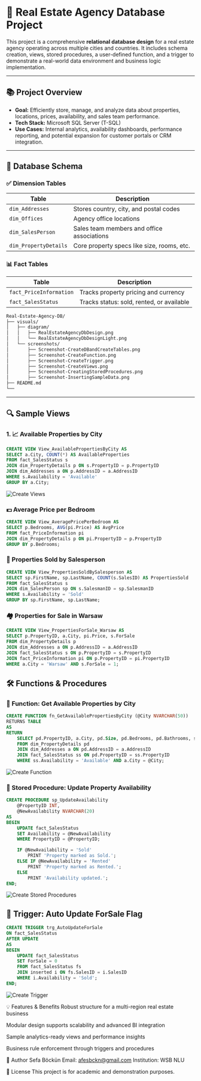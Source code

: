 # 🏡 Real Estate Agency Database Project

This project is a comprehensive **relational database design** for a real estate agency operating across multiple cities and countries. It includes schema creation, views, stored procedures, a user-defined function, and a trigger to demonstrate a real-world data environment and business logic implementation.

---

## 📚 Project Overview

- **Goal:** Efficiently store, manage, and analyze data about properties, locations, prices, availability, and sales team performance.
- **Tech Stack:** Microsoft SQL Server (T-SQL)
- **Use Cases:** Internal analytics, availability dashboards, performance reporting, and potential expansion for customer portals or CRM integration.

---

## 🧱 Database Schema

### ✅ Dimension Tables

| Table              | Description                                  |
|-------------------|----------------------------------------------|
| `dim_Addresses`    | Stores country, city, and postal codes       |
| `dim_Offices`      | Agency office locations                      |
| `dim_SalesPerson`  | Sales team members and office associations   |
| `dim_PropertyDetails` | Core property specs like size, rooms, etc. |

### 📊 Fact Tables

| Table                 | Description                                   |
|----------------------|-----------------------------------------------|
| `fact_PriceInformation` | Tracks property pricing and currency       |
| `fact_SalesStatus`      | Tracks status: sold, rented, or available  |

```md
Real-Estate-Agency-DB/
├── visuals/
│   ├── diagram/
│   │   ├── RealEstateAgencyDbDesign.png
│   │   └── RealEstateAgencyDbDesignLight.png
│   └── screenshots/
│       ├── Screenshot-CreateDBandCreateTables.png
│       ├── Screenshot-CreateFunction.png
│       ├── Screenshot-CreateTrigger.png
│       ├── Screenshot-CreateViews.png
│       ├── Screenshot-CreatingStoredProcedures.png
│       ├── Screenshot-InsertingSampleData.png
├── README.md
└── 
```
---

## 🔍 Sample Views

### 1. 📈 Available Properties by City

```sql
CREATE VIEW View_AvailablePropertiesByCity AS
SELECT a.City, COUNT(*) AS AvailableProperties
FROM fact_SalesStatus s
JOIN dim_PropertyDetails p ON s.PropertyID = p.PropertyID
JOIN dim_Addresses a ON p.AddressID = a.AddressID
WHERE s.Availability = 'Available'
GROUP BY a.City;
```
  ![Create Views](visuals/screenshots/Screenshot-CreateViews.png)

### 💵 Average Price per Bedroom
```sql
CREATE VIEW View_AveragePricePerBedroom AS
SELECT p.Bedrooms, AVG(pi.Price) AS AvgPrice
FROM fact_PriceInformation pi
JOIN dim_PropertyDetails p ON pi.PropertyID = p.PropertyID
GROUP BY p.Bedrooms;
```

### 👔 Properties Sold by Salesperson
```sql
CREATE VIEW View_PropertiesSoldBySalesperson AS
SELECT sp.FirstName, sp.LastName, COUNT(s.SalesID) AS PropertiesSold
FROM fact_SalesStatus s
JOIN dim_SalesPerson sp ON s.SalesmanID = sp.SalesmanID
WHERE s.Availability = 'Sold'
GROUP BY sp.FirstName, sp.LastName;
```

### 🏘️ Properties for Sale in Warsaw
```sql
CREATE VIEW View_PropertiesForSale_Warsaw AS
SELECT p.PropertyID, a.City, pi.Price, s.ForSale
FROM dim_PropertyDetails p
JOIN dim_Addresses a ON p.AddressID = a.AddressID
JOIN fact_SalesStatus s ON p.PropertyID = s.PropertyID
JOIN fact_PriceInformation pi ON p.PropertyID = pi.PropertyID
WHERE a.City = 'Warsaw' AND s.ForSale = 1;
```

## 🛠️ Functions & Procedures

### 📌 Function: Get Available Properties by City
```sql
CREATE FUNCTION fn_GetAvailablePropertiesByCity (@City NVARCHAR(50))
RETURNS TABLE
AS
RETURN
    SELECT pd.PropertyID, a.City, pd.Size, pd.Bedrooms, pd.Bathrooms, ss.Availability
    FROM dim_PropertyDetails pd
    JOIN dim_Addresses a ON pd.AddressID = a.AddressID
    JOIN fact_SalesStatus ss ON pd.PropertyID = ss.PropertyID
    WHERE ss.Availability = 'Available' AND a.City = @City;
```
![Create Function](visuals/screenshots/Screenshot-CreateFunction.png)

### 📌 Stored Procedure: Update Property Availability
```sql
CREATE PROCEDURE sp_UpdateAvailability
    @PropertyID INT,
    @NewAvailability NVARCHAR(20)
AS
BEGIN
    UPDATE fact_SalesStatus
    SET Availability = @NewAvailability
    WHERE PropertyID = @PropertyID;

    IF @NewAvailability = 'Sold'
        PRINT 'Property marked as Sold.';
    ELSE IF @NewAvailability = 'Rented'
        PRINT 'Property marked as Rented.';
    ELSE
        PRINT 'Availability updated.';
END;
```
  ![Create Stored Procedures](visuals/screenshots/Screenshot-CreatingStoredProcedures.png)

## 🚨 Trigger: Auto Update ForSale Flag
```sql
CREATE TRIGGER trg_AutoUpdateForSale
ON fact_SalesStatus
AFTER UPDATE
AS
BEGIN
    UPDATE fact_SalesStatus
    SET ForSale = 0
    FROM fact_SalesStatus fs
    JOIN inserted i ON fs.SalesID = i.SalesID
    WHERE i.Availability = 'Sold';
END;
```
  ![Create Trigger](visuals/screenshots/Screenshot-CreateTrigger.png)


💡 Features & Benefits
Robust structure for a multi-region real estate business

Modular design supports scalability and advanced BI integration

Sample analytics-ready views and performance insights

Business rule enforcement through triggers and procedures


👤 Author
Sefa Böckün
Email: afesbckn@gmail.com
Institution: WSB NLU


📌 License
This project is for academic and demonstration purposes.
